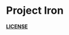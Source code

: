 # Project Iron

[**LICENSE**](https://github.com/Lazeoftheb/source-sdk-2013/tree/master?tab=License-1-ov-file)
